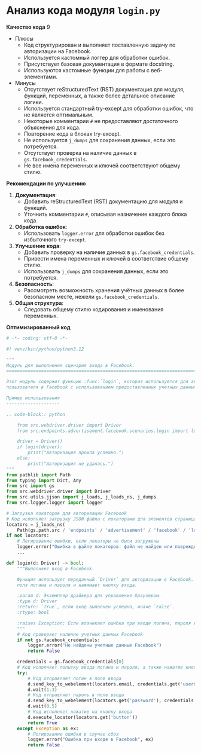 # Анализ кода модуля `login.py`

**Качество кода**
9
- Плюсы
    - Код структурирован и выполняет поставленную задачу по авторизации на Facebook.
    - Используется кастомный логгер для обработки ошибок.
    - Присутствует базовая документация в формате docstring.
    - Используются кастомные функции для работы с веб-элементами.
- Минусы
    - Отсутствует reStructuredText (RST) документация для модуля, функций, переменных, а также более детальное описание логики.
    - Используется стандартный try-except для обработки ошибок, что не является оптимальным.
    - Некоторые комментарии `#` не предоставляют достаточного объяснения для кода.
    - Повторение кода в блоках try-except.
    - Не используется `j_dumps` для сохранения данных, если это потребуется.
    - Отсутствует проверка на наличие данных в `gs.facebook_credentials`.
    - Не все имена переменных и ключей соответствуют общему стилю.

**Рекомендации по улучшению**

1.  **Документация**:
    -   Добавить reStructuredText (RST) документацию для модуля и функций.
    -   Уточнить комментарии `#`, описывая назначение каждого блока кода.
2.  **Обработка ошибок**:
    -   Использовать `logger.error` для обработки ошибок без избыточного `try-except`.
3.  **Улучшение кода**:
    -   Добавить проверку на наличие данных в `gs.facebook_credentials`.
    -   Привести имена переменных и ключей в соответствие общему стилю.
    -   Использовать `j_dumps` для сохранения данных, если это потребуется.
4.  **Безопасность**:
    -   Рассмотреть возможность хранения учётных данных в более безопасном месте, нежели `gs.facebook_credentials`.
5.  **Общая структура**:
    -   Следовать общему стилю кодирования и именования переменных.

**Оптимизированный код**

```python
# -*- coding: utf-8 -*-

#! venv/bin/python/python3.12

"""
Модуль для выполнения сценария входа в Facebook.
=========================================================================================

Этот модуль содержит функцию :func:`login`, которая используется для автоматической авторизации
пользователя в Facebook с использованием предоставленных учетных данных.

Пример использования
--------------------

.. code-block:: python

    from src.webdriver.driver import Driver
    from src.endpoints.advertisement.facebook.scenarios.login import login

    driver = Driver()
    if login(driver):
        print("Авторизация прошла успешно.")
    else:
        print("Авторизация не удалась.")
"""
from pathlib import Path
from typing import Dict, Any
from src import gs
from src.webdriver.driver import Driver
from src.utils.jjson import j_loads, j_loads_ns, j_dumps
from src.logger.logger import logger

# Загрузка локаторов для авторизации Facebook
# Код исполняет загрузку JSON файла с локаторами для элементов страницы входа
locators = j_loads_ns(
    Path(gs.path.src / 'endpoints' / 'advertisement' / 'facebook' / 'locators' / 'login.json'))
if not locators:
    # Логирование ошибки, если локаторы не были загружены
    logger.error("Ошибка в файле локаторов: файл не найден или поврежден")
    ...

def login(d: Driver) -> bool:
    """Выполняет вход в Facebook.

    Функция использует переданный `Driver` для авторизации в Facebook. Заполняет
    поля логина и пароля и нажимает кнопку входа.

    :param d: Экземпляр драйвера для управления браузером.
    :type d: Driver
    :return: `True`, если вход выполнен успешно, иначе `False`.
    :rtype: bool

    :raises Exception: Если возникает ошибка при вводе логина, пароля или нажатии кнопки.
    """
    # Код проверяет наличие учетных данных Facebook
    if not gs.facebook_credentials:
        logger.error("Не найдены учетные данные Facebook")
        return False

    credentials = gs.facebook_credentials[0]
    # Код исполняет попытку ввода логина и пароля, а также нажатие кнопки входа
    try:
        # Код отправляет логин в поле ввода
        d.send_key_to_webelement(locators.email, credentials.get('username', ''))
        d.wait(1.3)
        # Код отправляет пароль в поле ввода
        d.send_key_to_webelement(locators.get('password'), credentials.get('password', ''))
        d.wait(0.5)
        # Код исполняет нажатие на кнопку входа
        d.execute_locator(locators.get('button'))
        return True
    except Exception as ex:
        # Логирование ошибки в случае сбоя
        logger.error("Ошибка при входе в Facebook", ex)
        return False
```